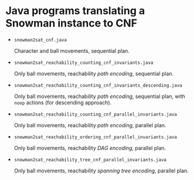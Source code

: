 # Java programs translating a Snowman instance to CNF

- `snowman2sat_cnf.java`

    Character and ball movements, sequential plan.
    
- `snowman2sat_reachability_counting_cnf_invariants.java`

    Only ball movements, reachability _path encoding_, sequential plan.
    
- `snowman2sat_reachability_counting_cnf_invariants_descending.java`

    Only ball movements, reachability _path encoding_, sequential plan, with `noop` actions (for descending approach).
    
- `snowman2sat_reachability_counting_cnf_parallel_invariants.java`

    Only ball movements, reachability _path encoding_, parallel plan.

- `snowman2sat_reachability_ordering_cnf_parallel_invariants.java`

    Only ball movements, reachability _DAG encoding_, parallel plan.

- `snowman2sat_reachability_tree_cnf_parallel_invariants.java`

    Only ball movements, reachability _spanning tree encoding_, parallel plan.
    
